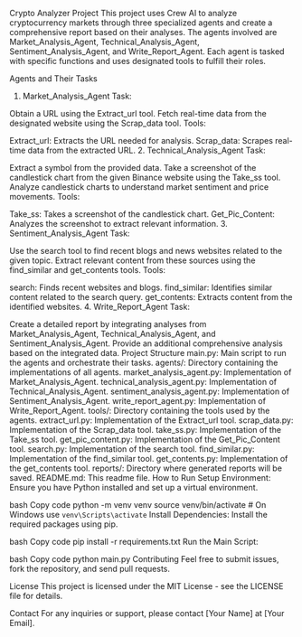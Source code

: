 Crypto Analyzer Project
This project uses Crew AI to analyze cryptocurrency markets through three specialized agents and create a comprehensive report based on their analyses. The agents involved are Market_Analysis_Agent, Technical_Analysis_Agent, Sentiment_Analysis_Agent, and Write_Report_Agent. Each agent is tasked with specific functions and uses designated tools to fulfill their roles.

Agents and Their Tasks
1. Market_Analysis_Agent
Task:

Obtain a URL using the Extract_url tool.
Fetch real-time data from the designated website using the Scrap_data tool.
Tools:

Extract_url: Extracts the URL needed for analysis.
Scrap_data: Scrapes real-time data from the extracted URL.
2. Technical_Analysis_Agent
Task:

Extract a symbol from the provided data.
Take a screenshot of the candlestick chart from the given Binance website using the Take_ss tool.
Analyze candlestick charts to understand market sentiment and price movements.
Tools:

Take_ss: Takes a screenshot of the candlestick chart.
Get_Pic_Content: Analyzes the screenshot to extract relevant information.
3. Sentiment_Analysis_Agent
Task:

Use the search tool to find recent blogs and news websites related to the given topic.
Extract relevant content from these sources using the find_similar and get_contents tools.
Tools:

search: Finds recent websites and blogs.
find_similar: Identifies similar content related to the search query.
get_contents: Extracts content from the identified websites.
4. Write_Report_Agent
Task:

Create a detailed report by integrating analyses from Market_Analysis_Agent, Technical_Analysis_Agent, and Sentiment_Analysis_Agent.
Provide an additional comprehensive analysis based on the integrated data.
Project Structure
main.py: Main script to run the agents and orchestrate their tasks.
agents/: Directory containing the implementations of all agents.
market_analysis_agent.py: Implementation of Market_Analysis_Agent.
technical_analysis_agent.py: Implementation of Technical_Analysis_Agent.
sentiment_analysis_agent.py: Implementation of Sentiment_Analysis_Agent.
write_report_agent.py: Implementation of Write_Report_Agent.
tools/: Directory containing the tools used by the agents.
extract_url.py: Implementation of the Extract_url tool.
scrap_data.py: Implementation of the Scrap_data tool.
take_ss.py: Implementation of the Take_ss tool.
get_pic_content.py: Implementation of the Get_Pic_Content tool.
search.py: Implementation of the search tool.
find_similar.py: Implementation of the find_similar tool.
get_contents.py: Implementation of the get_contents tool.
reports/: Directory where generated reports will be saved.
README.md: This readme file.
How to Run
Setup Environment:
Ensure you have Python installed and set up a virtual environment.

bash
Copy code
python -m venv venv
source venv/bin/activate  # On Windows use `venv\Scripts\activate`
Install Dependencies:
Install the required packages using pip.

bash
Copy code
pip install -r requirements.txt
Run the Main Script:

bash
Copy code
python main.py
Contributing
Feel free to submit issues, fork the repository, and send pull requests.

License
This project is licensed under the MIT License - see the LICENSE file for details.

Contact
For any inquiries or support, please contact [Your Name] at [Your Email].
